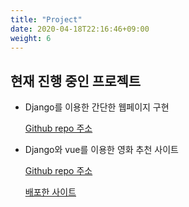 ```yaml
---
title: "Project"
date: 2020-04-18T22:16:46+09:00
weight: 6
---
```


## 현재 진행 중인 프로젝트

- Django를 이용한 간단한 웹페이지 구현

  [Github repo 주소](https://github.com/DongyeopGu/django-advance-reservationn)
  
- Django와 vue를 이용한 영화 추천 사이트

  [Github repo 주소](https://github.com/DongyeopGu/project-deployment)

  [배포한 사이트](http://dongyeop.tk)
